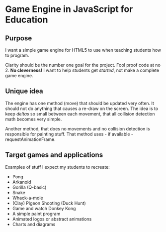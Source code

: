 Game Engine in JavaScript for Education
=======================================

Purpose
-------

I want a simple game engine for HTML5 to use when teaching students how to program.

Clarity should be the number one goal for the project.
Fool proof code at no 2. **No cleverness!** I want to help students get *started*, not make a complete game engine.

Unique idea
-----------

The engine has one method (move) that should be updated very often. It should not do anything that causes a re-draw on the screen.
The idea is to keep *deltas* so small between each movement, that all collision detection math becomes very simple.

Another method, that does no movements and no collision detection is responsible for painting stuff.
That method uses - if available - requestAnimationFrame.

Target games and applications
-----------------------------

Examples of stuff I expect my students to recreate:

 * Pong
 * Arkanoid
 * Gorilla (Q-basic)
 * Snake
 * Whack-a-mole
 * (Clay) Pigeon Shooting (Duck Hunt)
 * Game and watch Donkey Kong
 * A simple paint program
 * Animated logos or abstract animations
 * Charts and diagrams
 
